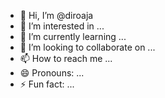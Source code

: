 - 👋 Hi, I’m @diroaja
- 👀 I’m interested in ...
- 🌱 I’m currently learning ...
- 💞️ I’m looking to collaborate on ...
- 📫 How to reach me ...
- 😄 Pronouns: ...
- ⚡ Fun fact: ...

<!---
diroaja/diroaja is a ✨ special ✨ repository because its `README.md` (this file) appears on your GitHub profile.
You can click the Preview link to take a look at your changes.
--->
